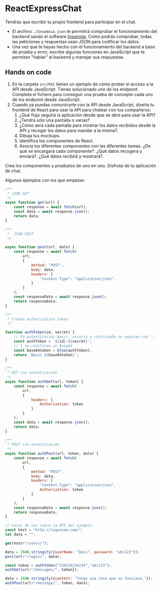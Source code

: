 # ReactExpressChat

Tendrás que escribir tu propio frontend para participar en el chat.

* El archivo `./Insomnia.json` te permitirá comprobar el funcionamiento del backend sando el software [Insomnia](https://insomnia.rest/). Como podrás comprobar, todas las peticiones y respuestas usan JSON para codificar los datos.
* Una vez que te hayas hecho con el funcionamiento del backend a base de prueba y error, escribe algunas funciones en JavaScript que te permitan "hablar" al backend y manejar sus respuestas.

## Hands on code

1. En la carpeta `src/PoC` tienes un ejemplo de cómo probar el acceso a la API desde JavaScript. Tienes solucionado uno de los endpoint. Completa el fichero para conseguir una prueba de concepto cada uno de los endpoint desde JavaScript.
2. Cuando ya puedas comunicarte con la API desde JavaScript, diseña tu frontend de React para usar la API para chatear con tus compañeros:
    1. ¿Qué flujo seguirá la aplicación desde que se abre para usar la API?
    2. ¿Tendrá sólo una pantalla o varias?
    3. ¿Cómo será cada pantalla para mostrar los datos recibidos desde la API y recoger los datos para mandar a la misma?.
    4. Dibuja tus mockups.
    5. Identifica los componentes de React.
    6. Asocia los diferentes componentes con las diferentes tareas. ¿De qué se encargará cada componente?. ¿Qué datos recogerá y enviará?. ¿Qué datos recibirá y mostrará?.
    
Crea los componentes y pruebalos de uno en uno.
Disfruta de tu aplicación de chat.
 

Algunos ejemplos con los que empezar:

```js
/**
 * JSON GET
 */ 
async function get(url) {
    const response = await fetch(url);
    const data = await response.json();
    return data;
}

/**
 *  JSON POST
 */

async function post(url, data) {
    const response = await fetch(
        url,
        {
            method: 'POST',
            body: data,
            headers: {
                "Content-Type": "application/json",
            }
        }
    );
    const responseData = await response.json();
    return responseData;
}

/**
 * Create authorization token
 */

function authToken(id, secret) {
    // En autenticación Basic, usuario y contraseña se separan con ':'
    const authToken = `${id}:${secret}`;
    // Y se codifican en Base64
    const base64token = btoa(authToken);
    return `Basic ${base64token}`;
}

/**
 * GET con autenticación
 */
async function authGet(url, token) {
    const response = await fetch(
        url,
        { 
            headers: {
                Authorization: token
            }
        }
    );
    const data = await response.json();
    return data;
}

/**
 * POST con autenticación
 */
async function authPost(url, token, data) {
    const response = await fetch(
        url,
        {
            method: "POST",
            body: data,
            headers: {
                "Content-Type": "application/json",
                Authorization: token
            }
        }
    );
    const responseData = await response.json();
    return responseData;
}

// Casos de uso sobre la API del ejemplo
const host = "http://loquesea.com/";
let data = "";

get(host+"/users/");

data = JSON.stringify({userName: "Dani", password: "abc123"});
post(url+"/login/", data);

const token = authToken("234234234234","abc123");
authGet(url+"/messages/", token});

data = JSON.stringify({content: "Tengo una cosa que no funciona."});
authPost(url+"/message/", token, data);
```